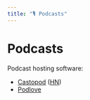 ```yaml
---
title: "🎙 Podcasts"
---
```


# Podcasts

Podcast hosting software:

- [Castopod](https://castopod.org/)
  ([HN](https://news.ycombinator.com/item?id=33091903))
- [Podlove](https://podlove.org/)
